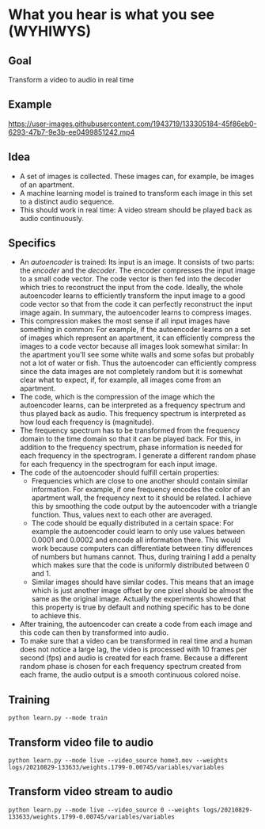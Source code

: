 # What you hear is what you see (WYHIWYS)

## Goal

Transform a video to audio in real time

## Example

https://user-images.githubusercontent.com/1943719/133305184-45f86eb0-6293-47b7-9e3b-ee0499851242.mp4

## Idea

- A set of images is collected. These images can, for example, be images of an apartment. 
- A machine learning model is trained to transform each image in this set to a distinct audio sequence. 
- This should work in real time: A video stream should be played back as audio continuously. 

## Specifics

- An *autoencoder* is trained: Its input is an image. It consists of two parts: the *encoder* and the *decoder*. The encoder compresses the input image to a small code vector. The code vector is then fed into the decoder which tries to reconstruct the input from the code. Ideally, the whole autoencoder learns to efficiently transform the input image to a good code vector so that from the code it can perfectly reconstruct the input image again. In summary, the autoencoder learns to compress images. 
- This compression makes the most sense if all input images have something in common: For example, if the autoencoder learns on a set of images which represent an apartment, it can efficiently compress the images to a code vector because all images look somewhat similar: In the apartment you'll see some white walls and some sofas but probably not a lot of water or fish. Thus the autoencoder can efficiently compress since the data images are not completely random but it is somewhat clear what to expect, if, for example, all images come from an apartment. 
- The code, which is the compression of the image which the autoencoder learns, can be interpreted as a frequency spectrum and thus played back as audio. This frequency spectrum is interpreted as how loud each frequency is (magnitude).
- The frequency spectrum has to be transformed from the frequency domain to the time domain so that it can be played back. For this, in addition to the frequency spectrum, phase information is needed for each frequency in the spectrogram. I generate a different random phase for each frequency in the spectrogram for each input image. 
- The code of the autoencoder should fulfill certain properties: 
    - Frequencies which are close to one another should contain similar information. For example, if one frequency encodes the color of an apartment wall, the frequency next to it should be related. I achieve this by smoothing the code output by the autoencoder with a triangle function. Thus, values next to each other are averaged. 
    - The code should be equally distributed in a certain space: For example the autoencoder could learn to only use values between 0.0001 and 0.0002 and encode all information there. This would work because computers can differentiate between tiny differences of numbers but humans cannot. Thus, during training I add a penalty which makes sure that the code is uniformly distributed between 0 and 1. 
    - Similar images should have similar codes. This means that an image which is just another image offset by one pixel should be almost the same as the original image. Actually the experiments showed that this property is true by default and nothing specific has to be done to achieve this. 
- After training, the autoencoder can create a code from each image and this code can then by transformed into audio. 
- To make sure that a video can be transformed in real time and a human does not notice a large lag, the video is processed with 10 frames per second (fps) and audio is created for each frame. Because a different random phase is chosen for each frequency spectrum created from each frame, the audio output is a smooth continuous colored noise.  

## Training

    python learn.py --mode train

## Transform video file to audio

    python learn.py --mode live --video_source home3.mov --weights logs/20210829-133633/weights.1799-0.00745/variables/variables

## Transform video stream to audio

    python learn.py --mode live --video_source 0 --weights logs/20210829-133633/weights.1799-0.00745/variables/variables
